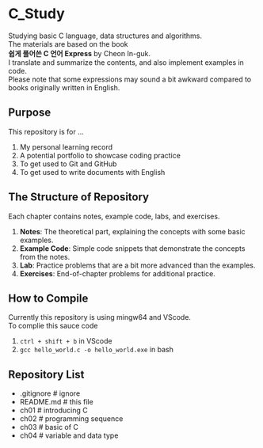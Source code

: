# C_Study
Studying basic C language, data structures and algorithms.  
The materials are based on the book   
**쉽게 풀어쓴 C 언어 Express** by Cheon In-guk.  
I translate and summarize the contents, and also implement examples in code.  
Please note that some expressions may sound a bit awkward compared to books originally written in English.

## Purpose
This repository is for ... 
1. My personal learning record
2. A potential portfolio to showcase coding practice
3. To get used to Git and GitHub
4. To get used to write documents with English

## The Structure of Repository
Each chapter contains notes, example code, labs, and exercises.

1. **Notes**: The theoretical part, explaining the concepts with some basic examples.
2. **Example Code**: Simple code snippets that demonstrate the concepts from the notes.
3. **Lab**: Practice problems that are a bit more advanced than the examples.
4. **Exercises**: End-of-chapter problems for additional practice.  

## How to Compile
Currently this repository is using mingw64 and VScode.  
To complie this sauce code   
1. `ctrl + shift + b` in VScode
2. `gcc hello_world.c -o hello_world.exe` in bash

## Repository List
- .gitignore      # ignore  
- README.md       # this file
- ch01 # introducing C 
- ch02 # programming sequence
- ch03 # basic of C
- ch04 # variable and data type